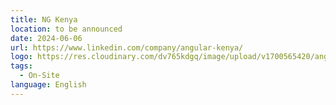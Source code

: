 ```yaml
---
title: NG Kenya
location: to be announced
date: 2024-06-06
url: https://www.linkedin.com/company/angular-kenya/
logo: https://res.cloudinary.com/dv765kdgq/image/upload/v1700565420/angular-kenya_ax1bix.jpg
tags:
  - On-Site
language: English
---
```

